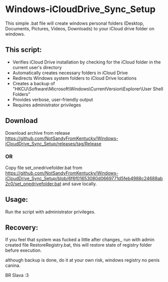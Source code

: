 # Windows-iCloudDrive_Sync_Setup
This simple .bat file will create windows personal folders (Desktop, Documents, Pictures, Videos, Downloads) to your iCloud drive folder on windows.

## This script:
- Verifies iCloud Drive installation by checking for the iCloud folder in the current user's directory
- Automatically creates necessary folders in iCloud Drive
- Redirects Windows system folders to iCloud Drive locations
- Creates a backup of "HKCU\Software\Microsoft\Windows\CurrentVersion\Explorer\User Shell Folders"
- Provides verbose, user-friendly output
- Requires administrator privileges


## Download
Download archive from release https://github.com/NotSandyFromKentucky/Windows-iCloudDrive_Sync_Setup/releases/tag/Release

### OR

Copy file set_onedrivefolder.bat from https://github.com/NotSandyFromKentucky/Windows-iCloudDrive_Sync_Setup/blob/6f6f01653080d0669771d5feb4988c24688ab2c0/set_onedrivefolder.bat and save locally.

## Usage:

Run the script with administrator privileges.

## Recovery:

If you feel that system was fucked a little after changes,, run with admin created file RestoreRegistry.bat, this will restore state of registry folder befure execution.

although backup is done, do it at your own risk, windows registry no penis canina.


BR
Slava :3
